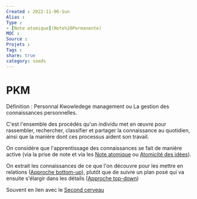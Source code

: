 ```yaml
---
Created : 2022-11-06-Sun
Alias :
Type : 
- [Note atomique](Note%20Permanente)
MOC : 
Source :
Projets :
Tags : 
share: true
category: seeds
---
```


# PKM

Définition : Personnal Kwowledege management ou La gestion des connaissances personnelles.

C'est l'ensemble des procédés qu'un individu met en œuvre pour rassembler, rechercher, classifier et partager la connaissance au quotidien, ainsi que la manière dont ces processus aident son travail. 

On considère que l'apprentissage des connaissances se fait de manière active (via la prise de note et via les [Note atomique](Note%20Permanente) ou [Atomicité des idées](Atomicit%C3%A9%20des%20id%C3%A9es)).

On extrait les connaissances de ce que l'on découvre pour les mettre en relations ([Approche bottom-up](Approche%20bottom-up)), plutôt que de suivre un plan posé qui va ensuite s'élargir dans les détails ([Approche top-down](Approche%20top-down))

Souvent en lien avec le [Second cerveau](Second%20cerveau)
